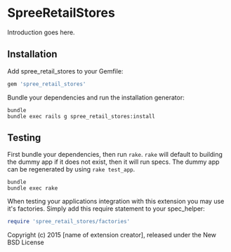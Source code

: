 SpreeRetailStores
=================

Introduction goes here.

Installation
------------

Add spree_retail_stores to your Gemfile:

```ruby
gem 'spree_retail_stores'
```

Bundle your dependencies and run the installation generator:

```shell
bundle
bundle exec rails g spree_retail_stores:install
```

Testing
-------

First bundle your dependencies, then run `rake`. `rake` will default to building the dummy app if it does not exist, then it will run specs. The dummy app can be regenerated by using `rake test_app`.

```shell
bundle
bundle exec rake
```

When testing your applications integration with this extension you may use it's factories.
Simply add this require statement to your spec_helper:

```ruby
require 'spree_retail_stores/factories'
```

Copyright (c) 2015 [name of extension creator], released under the New BSD License
